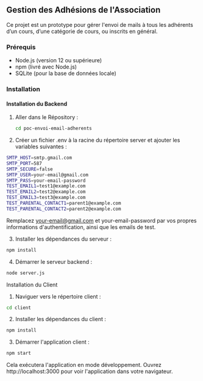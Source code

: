 ## Gestion des Adhésions de l'Association

Ce projet est un prototype pour gérer l'envoi de mails à tous les adhérents d’un cours, d’une catégorie de cours, ou inscrits en général.

### Prérequis

- Node.js (version 12 ou supérieure)
- npm (livré avec Node.js)
- SQLite (pour la base de données locale)

### Installation

#### Installation du Backend

1. Aller dans le Répository :

   ```bash
   cd poc-envoi-email-adherents
   ```

2. Créer un fichier .env à la racine du répertoire server et ajouter les variables suivantes :

```bash
SMTP_HOST=smtp.gmail.com
SMTP_PORT=587
SMTP_SECURE=false
SMTP_USER=your-email@gmail.com
SMTP_PASS=your-email-password
TEST_EMAIL1=test1@example.com
TEST_EMAIL2=test2@example.com
TEST_EMAIL3=test3@example.com
TEST_PARENTAL_CONTACT1=parent1@example.com
TEST_PARENTAL_CONTACT2=parent2@example.com
```
Remplacez your-email@gmail.com et your-email-password par vos propres informations d'authentification, ainsi que les emails de test.

3. Installer les dépendances du serveur :

```bash
npm install
```
4. Démarrer le serveur backend :
```bash
node server.js
```
Installation du Client
1. Naviguer vers le répertoire client :
```bash
cd client
```
2. Installer les dépendances du client :
```bash
npm install
```

3. Démarrer l'application client :
```bash
npm start
```
Cela exécutera l'application en mode développement. Ouvrez http://localhost:3000 pour voir l'application dans votre navigateur.
